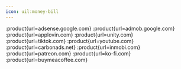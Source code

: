 ```yaml
---
icon: uil:money-bill
---
```


:product{url=adsense.google.com}
:product{url=admob.google.com}
:product{url=applovin.com}
:product{url=unity.com}
:product{url=tiktok.com}
:product{url=youtube.com}
:product{url=carbonads.net}
:product{url=inmobi.com}
:product{url=patreon.com}
:product{url=ko-fi.com}
:product{url=buymeacoffee.com}
